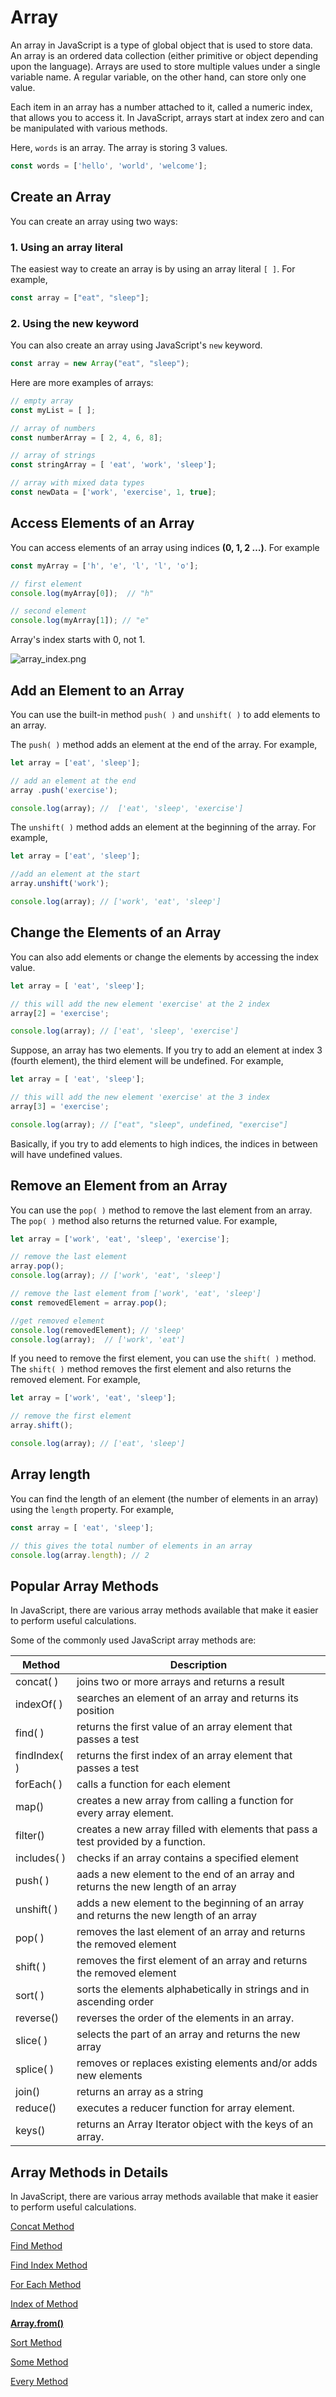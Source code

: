 # Array

An array in JavaScript is a type of global object that is used to store data. An array is an ordered data collection (either primitive or object depending upon the language). Arrays are used to store multiple values under a single variable name. A regular variable, on the other hand, can store only one value.

Each item in an array has a number attached to it, called a numeric index, that allows you to access it. In JavaScript, arrays start at index zero and can be manipulated with various methods.

Here, `words` is an array. The array is storing 3 values.

```jsx
const words = ['hello', 'world', 'welcome'];
```

## Create an Array

You can create an array using two ways:

### 1. Using an array literal

The easiest way to create an array is by using an array literal `[ ]`. For example,

```jsx
const array = ["eat", "sleep"];
```

### 2. Using the new keyword

You can also create an array using JavaScript's `new` keyword.

```jsx
const array = new Array("eat", "sleep");
```

Here are more examples of arrays:

```jsx
// empty array
const myList = [ ];

// array of numbers
const numberArray = [ 2, 4, 6, 8];

// array of strings
const stringArray = [ 'eat', 'work', 'sleep'];

// array with mixed data types
const newData = ['work', 'exercise', 1, true];
```

## Access Elements of an Array

You can access elements of an array using indices **(0, 1, 2 …)**. For example

```jsx
const myArray = ['h', 'e', 'l', 'l', 'o'];

// first element
console.log(myArray[0]);  // "h"

// second element
console.log(myArray[1]); // "e"
```

Array's index starts with 0, not 1.

![array_index.png](Array%201b2aeacbb299815fb69de6e45894a25a/array_index.png)

## Add an Element to an Array

You can use the built-in method `push( )` and `unshift( )` to add elements to an array.

The `push( )` method adds an element at the end of the array. For example,

```jsx
let array = ['eat', 'sleep'];

// add an element at the end
array .push('exercise');

console.log(array); //  ['eat', 'sleep', 'exercise']
```

The `unshift( )` method adds an element at the beginning of the array. For example,

```jsx
let array = ['eat', 'sleep'];

//add an element at the start
array.unshift('work'); 

console.log(array); // ['work', 'eat', 'sleep']
```

## Change the Elements of an Array

You can also add elements or change the elements by accessing the index value.

```jsx
let array = [ 'eat', 'sleep'];

// this will add the new element 'exercise' at the 2 index
array[2] = 'exercise';

console.log(array); // ['eat', 'sleep', 'exercise']
```

Suppose, an array has two elements. If you try to add an element at index 3 (fourth element), the third element will be undefined. For example,

```jsx
let array = [ 'eat', 'sleep'];

// this will add the new element 'exercise' at the 3 index
array[3] = 'exercise';

console.log(array); // ["eat", "sleep", undefined, "exercise"]
```

Basically, if you try to add elements to high indices, the indices in between will have undefined values.

## Remove an Element from an Array

You can use the `pop( )` method to remove the last element from an array. The `pop( )` method also returns the returned value. For example,

```jsx
let array = ['work', 'eat', 'sleep', 'exercise'];

// remove the last element
array.pop();
console.log(array); // ['work', 'eat', 'sleep']

// remove the last element from ['work', 'eat', 'sleep']
const removedElement = array.pop();

//get removed element
console.log(removedElement); // 'sleep'
console.log(array);  // ['work', 'eat']
```

If you need to remove the first element, you can use the `shift( )` method. The `shift( )` method removes the first element and also returns the removed element. For example,

```jsx
let array = ['work', 'eat', 'sleep'];

// remove the first element
array.shift();

console.log(array); // ['eat', 'sleep']
```

## Array length

You can find the length of an element (the number of elements in an array) using the `length` property. For example,

```jsx
const array = [ 'eat', 'sleep'];

// this gives the total number of elements in an array
console.log(array.length); // 2
```

## Popular Array Methods

In JavaScript, there are various array methods available that make it easier to perform useful calculations.

Some of the commonly used JavaScript array methods are:

| Method | Description |
| --- | --- |
| concat( ) | joins two or more arrays and returns a result |
| indexOf( ) | searches an element of an array and returns its position |
| find( ) | returns the first value of an array element that passes a test |
| findIndex( ) | returns the first index of an array element that passes a test |
| forEach( ) | calls a function for each element |
| map() | creates a new array from calling a function for every array element. |
| filter() | creates a new array filled with elements that pass a test provided by a function. |
| includes( ) | checks if an array contains a specified element |
| push( ) | aads a new element to the end of an array and returns the new length of an array |
| unshift( ) | adds a new element to the beginning of an array and returns the new length of an array |
| pop( ) | removes the last element of an array and returns the removed element |
| shift( ) | removes the first element of an array and returns the removed element |
| sort( ) | sorts the elements alphabetically in strings and in ascending order |
| reverse() | reverses the order of the elements in an array. |
| slice( ) | selects the part of an array and returns the new array |
| splice( ) | removes or replaces existing elements and/or adds new elements |
| join() | returns an array as a string |
| reduce() | executes a reducer function for array element. |
| keys() | returns an Array Iterator object with the keys of an array. |

## Array Methods in Details

In JavaScript, there are various array methods available that make it easier to perform useful calculations.

[Concat Method](Array%201b2aeacbb299815fb69de6e45894a25a/Concat%20Method%201b2aeacbb2998149ae6ff28ef2edddf9.md)

[Find Method](Array%201b2aeacbb299815fb69de6e45894a25a/Find%20Method%201b2aeacbb29981a5b96ded6309dc4ade.md)

[Find Index Method](Array%201b2aeacbb299815fb69de6e45894a25a/Find%20Index%20Method%201b2aeacbb2998163accbe0551978227b.md)

[For Each Method](Array%201b2aeacbb299815fb69de6e45894a25a/For%20Each%20Method%201b2aeacbb2998193bedee929769f4e0f.md)

[Index of Method](Array%201b2aeacbb299815fb69de6e45894a25a/Index%20of%20Method%201b2aeacbb299813cbe90db44c5f3d7fe.md)

[**Array.from()**](Array%201b2aeacbb299815fb69de6e45894a25a/Array%20from()%201b2aeacbb29981f4aa4fea6b03c0b4fb.md)

[Sort Method](Array%201b2aeacbb299815fb69de6e45894a25a/Sort%20Method%201b2aeacbb299810fa0bbef35f4c52c68.md)

[Some Method](Array%201b2aeacbb299815fb69de6e45894a25a/Some%20Method%201b2aeacbb29981b586c9d90c9f3def52.md)

[Every Method](Array%201b2aeacbb299815fb69de6e45894a25a/Every%20Method%201b2aeacbb29981a1a7b3cc58322f775b.md)